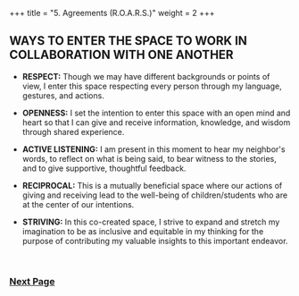 +++
title = "5. Agreements (R.O.A.R.S.)"
weight = 2
+++

## WAYS TO ENTER THE SPACE TO WORK IN COLLABORATION WITH ONE ANOTHER

- **RESPECT:** Though we may have different backgrounds or points of view, I enter this space respecting every person through my language, gestures, and actions.

- **OPENNESS:** I set the intention to enter this space with an open mind and heart so that I can give and receive information, knowledge, and wisdom through shared experience.

- **ACTIVE LISTENING:** I am present in this moment to hear my neighbor's words, to reflect on what is being said, to bear witness to the stories, and to give supportive, thoughtful feedback.

- **RECIPROCAL:** This is a mutually beneficial space where our actions of giving and receiving lead to the well-being of children/students who are at the center of our intentions.

- **STRIVING:** In this co-created space, I strive to expand and stretch my imagination to be as inclusive and equitable in my thinking for the purpose of contributing my valuable insights to this important endeavor.

&nbsp;
&nbsp;
&nbsp;
&nbsp;
&nbsp;
&nbsp;
&nbsp;
&nbsp;

### [Next Page](https://dehsi2022.netlify.app/background/schedule/)